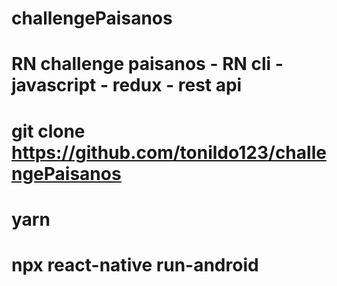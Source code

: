 # challengePaisanos
# RN challenge paisanos - RN cli - javascript - redux - rest api
# git clone https://github.com/tonildo123/challengePaisanos
# yarn
# npx react-native run-android

